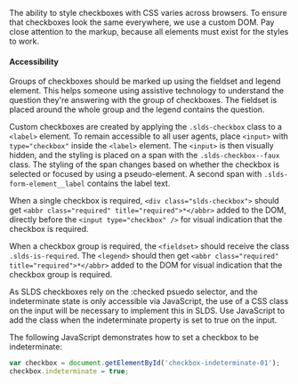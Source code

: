 The ability to style checkboxes with CSS varies across browsers. To ensure that checkboxes look the same everywhere, we use a custom DOM. Pay close attention to the markup, because all elements must exist for the styles to work.

<h4 class="site-text-heading--label">Accessibility</h4>

Groups of checkboxes should be marked up using the fieldset and legend element. This helps someone using assistive technology to understand the question they're answering with the group of checkboxes. The fieldset is placed around the whole group and the legend contains the question.

Custom checkboxes are created by applying the `.slds-checkbox` class to a `<label>` element. To remain accessible to all user agents, place `<input>` with `type="checkbox"` inside the `<label>` element.  The `<input>` is then visually hidden, and the styling is placed on a span with the `.slds-checkbox--faux` class. The styling of the span changes based on whether the checkbox is selected or focused by using a pseudo-element. A second span with `.slds-form-element__label` contains the label text.

When a single checkbox is required, `<div class="slds-checkbox">` should get `<abbr class="required" title="required">*</abbr>` added to the DOM, directly before the `<input type="checkbox" />` for visual indication that the checkbox is required.

When a checkbox group is required, the `<fieldset>` should receive the class `.slds-is-required`. The `<legend>` should then get `<abbr class="required" title="required">*</abbr>` added to the DOM for visual indication that the checkbox group is required.

As SLDS checkboxes rely on the :checked psuedo selector, and the indeterminate state is only accessible via JavaScript, the use of a CSS class on the input will be necessary to implement this in SLDS. Use JavaScript to add the class when the indeterminate property is set to true on the input.

The following JavaScript demonstrates how to set a checkbox to be indeterminate:
```js
var checkbox = document.getElementById('checkbox-indeterminate-01');
checkbox.indeterminate = true;
```
